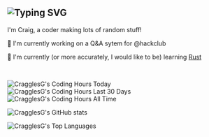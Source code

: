 ## ![Typing SVG](https://readme-typing-svg.demolab.com?font=Fira+Code&weight=600&duration=3500&pause=1000&random=true&width=500&separator=%3F&lines=printf(%22Hi+there!+%F0%9F%91%8B%22);%3Fstd%3A%3Acout+%3C%3C+%22Hi+there!+%F0%9F%91%8B%22;%3Fdisp('Hi+there!+%F0%9F%91%8B');%3FSystem.Console.WriteLine(%22Hi+there!+%F0%9F%91%8B%22);%3Fconsole.log('Hi+there!+%F0%9F%91%8B');%3Fmain+%3D+putStrLn+%22Hi+there!+%F0%9F%91%8B%22%3Fwriteln+('Hi+there!+%F0%9F%91%8B');%3Fprint(%22Hi+there!+%F0%9F%91%8B%22)%3Fputs+'Hi+there!+%F0%9F%91%8B'%3Fcat('Hi+there!+%F0%9F%91%8B')%3Fprintln('Hi+there!+%F0%9F%91%8B');%3Fecho+%22Hi+there!+%F0%9F%91%8B%22;%3FSystem.out.println(%22Hi+there!+%F0%9F%91%8B%22);%3Fconsole.log+'Hi+there!+%F0%9F%91%8B'%3F%3Ch1%3EHi+there!+%F0%9F%91%8B%3C%2Fh1%3E)

I'm Craig, a coder making lots of random stuff!

🔭 I'm currently working on a Q&A sytem for @hackclub

🌱 I'm currently (or more accurately, I would like to be) learning [Rust](https://rust-lang.org)


<br>

![CragglesG's Coding Hours Today](https://waka.hackclub.com/api/badge/U07FBU5MM8U/interval:today?label=today)
![CragglesG's Coding Hours Last 30 Days](https://waka.hackclub.com/api/badge/U07FBU5MM8U/U07FBU5MM8U/interval:30_days?label=last%2030d)
![CragglesG's Coding Hours All Time](https://img.shields.io/endpoint?url=https://waka.hackclub.com/api/compat/shields/v1/U07FBU5MM8U/interval:all_time&label=All%20time&color=blue)

![CragglesG's GitHub stats](https://github-readme-stats.vercel.app/api?username=CragglesG&show_icons=true&theme=transparent)

![CragglesG's Top Languages](https://github-readme-stats.vercel.app/api/top-langs/?username=CragglesG&theme=transparent)

<!--
**CragglesG/CragglesG** is a ✨ _special_ ✨ repository because its `README.md` (this file) appears on your GitHub profile.

Here are some ideas to get you started:

- 🔭 I’m currently working on ...
- 🌱 I’m currently learning ...
- 👯 I’m looking to collaborate on ...
- 🤔 I’m looking for help with ...
- 💬 Ask me about ...
- 📫 How to reach me: ...
- 😄 Pronouns: ...
- ⚡ Fun fact: ...
-->
